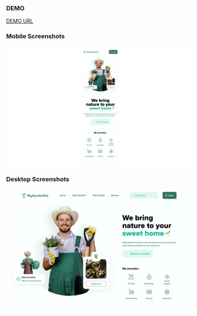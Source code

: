 ### DEMO

[DEMO URL](https://belifkutlu.github.io/MyGardenPal-landing-page/)

### Mobile Screenshots

![mobile](https://github.com/belifkutlu/MyGardenPal-landing-page/blob/master/screenshots/mobile.png?raw=true)

### Desktop Screenshots

![desktop 1](https://github.com/belifkutlu/MyGardenPal-landing-page/blob/master/screenshots/desktop.png?raw=true)
